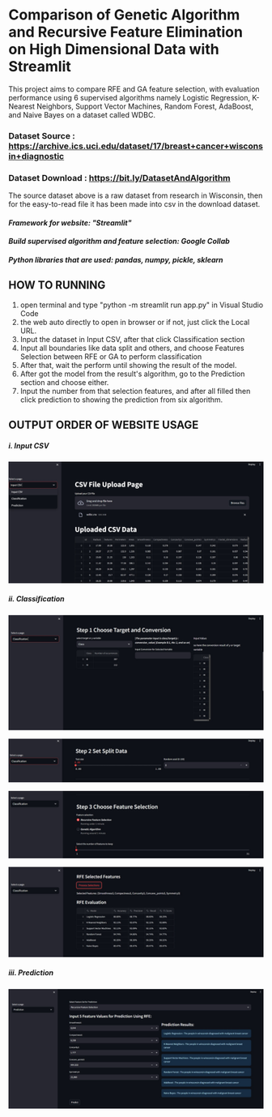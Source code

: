 # Comparison of Genetic Algorithm and Recursive Feature Elimination on High Dimensional Data with Streamlit
This project aims to compare RFE and GA feature selection, with evaluation performance using 6 supervised algorithms namely Logistic Regression, K-Nearest Neighbors, Support Vector Machines, Random Forest, AdaBoost, and Naive Bayes on a dataset called WDBC.

### Dataset Source : https://archive.ics.uci.edu/dataset/17/breast+cancer+wisconsin+diagnostic
### Dataset Download : https://bit.ly/DatasetAndAlgorithm

The source dataset above is a raw dataset from research in Wisconsin, then for the easy-to-read file it has been made into csv in the download dataset.

#### _Framework for website: "Streamlit"_
#### _Build supervised algorithm and feature selection: Google Collab_
#### _Python libraries that are used: pandas, numpy, pickle, sklearn_

## HOW TO RUNNING
1. open terminal and type "python -m streamlit run app.py" in Visual Studio Code
2. the web auto directly to open in browser or if not, just click the Local URL.
3. Input the dataset in Input CSV, after that click Classification section
4. Input all boundaries like data split and others, and choose Features Selection between RFE or GA to perform classification
5. After that, wait the perform until showing the result of the model.
6. After got the model from the result's algorithm, go to the Prediction section and choose either.
7. Input the number from that selection features, and after all filled then click prediction to showing the prediction from six algorithm.

## OUTPUT ORDER OF WEBSITE USAGE
##### i. Input CSV
![i1](https://github.com/dipaw626/Comparing-RFE-and-GA-Using-Streamlit/blob/main/Output%20Web/Input%20CSV%20File.jpeg)

##### ii. Classification
![c1](https://github.com/dipaw626/Comparing-RFE-and-GA-Using-Streamlit/blob/main/Output%20Web/Classification_Choose%20Target%20and%20Conversion.jpeg)

![c2](https://github.com/dipaw626/Comparing-RFE-and-GA-Using-Streamlit/blob/main/Output%20Web/Classification_Set%20Split%20Data.jpeg)

![c3](https://github.com/dipaw626/Comparing-RFE-and-GA-Using-Streamlit/blob/main/Output%20Web/Classification_Choose%20Feature%20Selection.jpeg)

![c4](https://github.com/dipaw626/Comparing-RFE-and-GA-Using-Streamlit/blob/main/Output%20Web/Classification_Selected%20Features%20and%20Evaluation.jpeg)

##### iii. Prediction
![p1](https://github.com/dipaw626/Comparing-RFE-and-GA-Using-Streamlit/blob/main/Output%20Web/Prediction_Feature%20Selection.jpeg)



